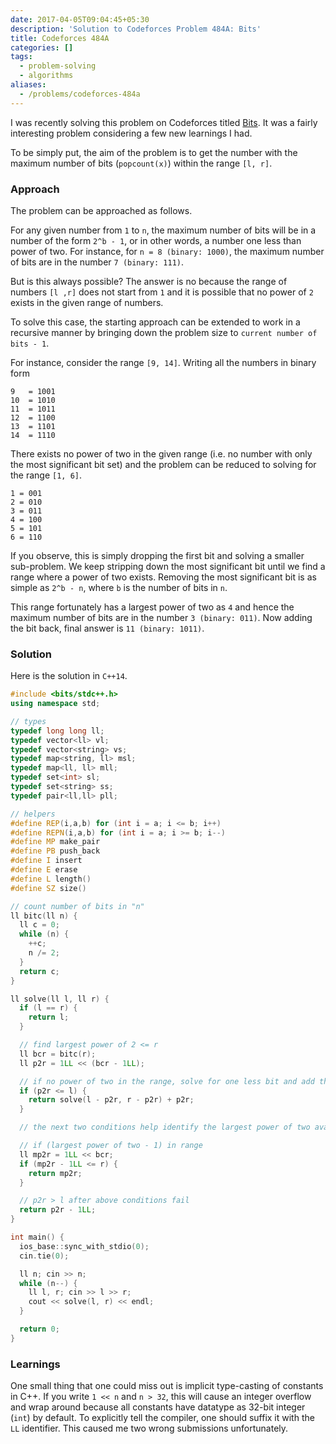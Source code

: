 ```yaml
---
date: 2017-04-05T09:04:45+05:30
description: 'Solution to Codeforces Problem 484A: Bits'
title: Codeforces 484A
categories: []
tags:
  - problem-solving
  - algorithms
aliases:
  - /problems/codeforces-484a
---
```


I was recently solving this problem on Codeforces titled
[Bits](http://codeforces.com/problemset/problem/484/A). It was a fairly
interesting problem considering a few new learnings I had.

To be simply put, the aim of the problem is to get the number with the maximum
number of bits (`popcount(x)`) within the range `[l, r]`.

### Approach

The problem can be approached as follows.

For any given number from `1` to `n`, the maximum number of bits will be in
a number of the form `2^b - 1`, or in other words, a number one less than power
of two. For instance, for `n = 8 (binary: 1000)`, the maximum number of bits are
in the number `7 (binary: 111)`.

But is this always possible? The answer is no because the range of numbers
`[l ,r]` does not start from `1` and it is possible that no power of
`2` exists in the given range of numbers.

To solve this case, the starting approach can be extended to work in a recursive
manner by bringing down the problem size to `current number of bits - 1`.

For instance, consider the range `[9, 14]`. Writing all the numbers in binary
form

```
9   = 1001
10  = 1010
11  = 1011
12  = 1100
13  = 1101
14  = 1110
```

There exists no power of two in the given range (i.e. no number with only the
most significant bit set) and the problem can be reduced to solving for the
range `[1, 6]`.

```
1 = 001
2 = 010
3 = 011
4 = 100
5 = 101
6 = 110
```

If you observe, this is simply dropping the first bit and solving a smaller
sub-problem. We keep stripping down the most significant bit until we find a
range where a power of two exists. Removing the most significant bit is as
simple as `2^b - n`, where `b` is the number of bits in `n`.

This range fortunately has a largest power of two as `4` and hence the maximum
number of bits are in the number `3 (binary: 011)`. Now adding the bit back, final
answer is `11 (binary: 1011)`.

### Solution

Here is the solution in `C++14`.

```c++
#include <bits/stdc++.h>
using namespace std;

// types
typedef long long ll;
typedef vector<ll> vl;
typedef vector<string> vs;
typedef map<string, ll> msl;
typedef map<ll, ll> mll;
typedef set<int> sl;
typedef set<string> ss;
typedef pair<ll,ll> pll;

// helpers
#define REP(i,a,b) for (int i = a; i <= b; i++)
#define REPN(i,a,b) for (int i = a; i >= b; i--)
#define MP make_pair
#define PB push_back
#define I insert
#define E erase
#define L length()
#define SZ size()

// count number of bits in "n"
ll bitc(ll n) {
  ll c = 0;
  while (n) {
    ++c;
    n /= 2;
  }
  return c;
}

ll solve(ll l, ll r) {
  if (l == r) {
    return l;
  }

  // find largest power of 2 <= r
  ll bcr = bitc(r);
  ll p2r = 1LL << (bcr - 1LL);

  // if no power of two in the range, solve for one less bit and add the bit to the final result
  if (p2r <= l) {
    return solve(l - p2r, r - p2r) + p2r;
  }

  // the next two conditions help identify the largest power of two available in range

  // if (largest power of two - 1) in range
  ll mp2r = 1LL << bcr;
  if (mp2r - 1LL <= r) {
    return mp2r;
  }

  // p2r > l after above conditions fail
  return p2r - 1LL;
}

int main() {
  ios_base::sync_with_stdio(0);
  cin.tie(0);

  ll n; cin >> n;
  while (n--) {
    ll l, r; cin >> l >> r;
    cout << solve(l, r) << endl;
  }

  return 0;
}
```

### Learnings

One small thing that one could miss out is implicit type-casting of constants
in C++. If you write `1 << n` and `n > 32`, this will cause an
integer overflow and wrap around because all constants have datatype as 32-bit
integer (`int`) by default. To explicitly tell the compiler, one should suffix it with
the `LL` identifier. This caused me two wrong submissions unfortunately.
